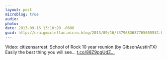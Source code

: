 ```yaml
---
layout: post
microblog: true
audio: 
photo: 
date: 2013-09-16 13:10:20 -0600
guid: http://craigmcclellan.micro.blog/2013/09/16/t379683687765655552.html
---
```

Video: citizensarrest: School of Rock 10 year reunion (by GibsonAustinTX) Easily the best thing you will see... [t.co/88Z9pgUdZ...](http://t.co/88Z9pgUdZ1)
